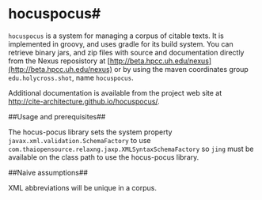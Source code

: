 # hocuspocus#

`hocuspocus` is a system for managing a corpus of citable texts.  It is implemented in groovy, and uses gradle for its build system. You can retrieve binary jars, and zip files with source and documentation directly from the Nexus reposistory at [http://beta.hpcc.uh.edu/nexus](http://beta.hpcc.uh.edu/nexus) or by using the maven coordinates group `edu.holycross.shot`, name `hocuspocus`.

Additional documentation is available from the project web site at <http://cite-architecture.github.io/hocuspocus/>.

##Usage and prerequisites##

The hocus-pocus library sets the system property `javax.xml.validation.SchemaFactory` to use `com.thaiopensource.relaxng.jaxp.XMLSyntaxSchemaFactory` so `jing` must be available on the class path to use the hocus-pocus library.

##Naive assumptions##

XML abbreviations will be unique in a corpus.

